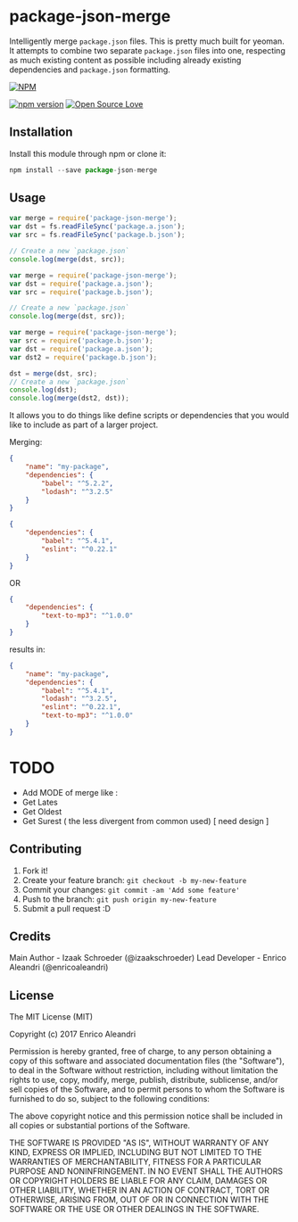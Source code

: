 # package-json-merge

Intelligently merge `package.json` files.
This is pretty much built for yeoman. It attempts to combine two separate `package.json` files into one, respecting as much existing content as possible including already existing dependencies and `package.json` formatting.

[![NPM](https://nodei.co/npm/package-json-merge.png)](https://nodei.co/npm/package-json-merge/)

[![npm version](https://badge.fury.io/js/package-json-merge.svg)](https://badge.fury.io/js/package-json-merge)
[![Open Source Love](https://badges.frapsoft.com/os/mit/mit.svg?v=102)](https://github.com/ellerbrock/open-source-badge/)

## Installation

Install this module through npm or clone it:

```javascript
npm install --save package-json-merge
```
## Usage

```javascript
var merge = require('package-json-merge');
var dst = fs.readFileSync('package.a.json');
var src = fs.readFileSync('package.b.json');

// Create a new `package.json`
console.log(merge(dst, src));
```


```javascript
var merge = require('package-json-merge');
var dst = require('package.a.json');
var src = require('package.b.json');

// Create a new `package.json`
console.log(merge(dst, src));
```



```javascript
var merge = require('package-json-merge');
var src = require('package.b.json');
var dst = require('package.a.json');
var dst2 = require('package.b.json');

dst = merge(dst, src);
// Create a new `package.json`
console.log(dst);
console.log(merge(dst2, dst));
```
It allows you to do things like define scripts or dependencies that you would like to include as part of a larger project.

Merging:

```json
{
	"name": "my-package",
	"dependencies": {
		"babel": "^5.2.2",
		"lodash": "^3.2.5"
	}
}
```

```json
{
	"dependencies": {
		"babel": "^5.4.1",
		"eslint": "^0.22.1"
	}
}
```


OR


```json
{
	"dependencies": {
		"text-to-mp3": "^1.0.0"
	}
}
```

results in:

```json
{
	"name": "my-package",
	"dependencies": {
		"babel": "^5.4.1",
		"lodash": "^3.2.5",
		"eslint": "^0.22.1",
		"text-to-mp3": "^1.0.0"
	}
}
```

# TODO 
- Add MODE of merge like : 
 - Get Lates
 - Get Oldest 
 - Get Surest ( the less divergent from common used) [ need design ]


## Contributing
 
1. Fork it!
2. Create your feature branch: `git checkout -b my-new-feature`
3. Commit your changes: `git commit -am 'Add some feature'`
4. Push to the branch: `git push origin my-new-feature`
5. Submit a pull request :D
 
 
## Credits
 
Main Author - Izaak Schroeder (@izaakschroeder)
Lead Developer - Enrico Aleandri (@enricoaleandri)
 
## License
 
The MIT License (MIT)

Copyright (c) 2017 Enrico Aleandri

Permission is hereby granted, free of charge, to any person obtaining a copy of this software and associated documentation files (the "Software"), to deal in the Software without restriction, including without limitation the rights to use, copy, modify, merge, publish, distribute, sublicense, and/or sell copies of the Software, and to permit persons to whom the Software is furnished to do so, subject to the following conditions:

The above copyright notice and this permission notice shall be included in all copies or substantial portions of the Software.

THE SOFTWARE IS PROVIDED "AS IS", WITHOUT WARRANTY OF ANY KIND, EXPRESS OR IMPLIED, INCLUDING BUT NOT LIMITED TO THE WARRANTIES OF MERCHANTABILITY, FITNESS FOR A PARTICULAR PURPOSE AND NONINFRINGEMENT. IN NO EVENT SHALL THE AUTHORS OR COPYRIGHT HOLDERS BE LIABLE FOR ANY CLAIM, DAMAGES OR OTHER LIABILITY, WHETHER IN AN ACTION OF CONTRACT, TORT OR OTHERWISE, ARISING FROM, OUT OF OR IN CONNECTION WITH THE SOFTWARE OR THE USE OR OTHER DEALINGS IN THE SOFTWARE.
